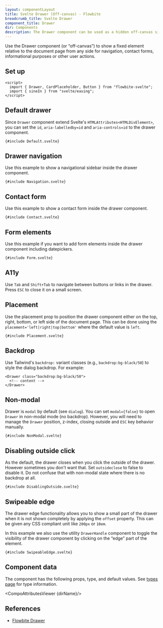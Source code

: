 ```yaml
---
layout: componentLayout
title: Svelte Drawer (Off-canvas) - Flowbite
breadcrumb_title: Svelte Drawer
component_title: Drawer
dir: Components
description: The Drawer component can be used as a hidden off-canvas sidebar for navigation and to show other information based on multiple styles and placements
---
```


<script>
  import { CompoAttributesViewer, GitHubCompoLinks, toKebabCase } from '../../utils'
  import { Heading, P, A } from '$lib';
  const dirName = toKebabCase(component_title)
</script>

Use the Drawer component (or “off-canvas”) to show a fixed element relative to the document page from any side for navigation, contact forms, informational purposes or other user actions.

## Set up

```svelte example hideOutput
<script>
  import { Drawer, CardPlaceholder, Button } from "flowbite-svelte";
  import { sineIn } from "svelte/easing";
</script>
```

## Default drawer

Since `Drawer` component extend Svelte's `HTMLAttributes<HTMLDivElement>`, you can set the `id`, `aria-labelledby=id` and `aria-controls=id` to the drawer component.

```svelte example
{#include Default.svelte}
```

## Drawer navigation

Use this example to show a navigational sidebar inside the drawer component.

```svelte example
{#include Navigation.svelte}
```

## Contact form

Use this example to show a contact form inside the drawer component.

```svelte example
{#include Contact.svelte}
```

## Form elements

Use this example if you want to add form elements inside the drawer component including datepickers.

```svelte example
{#include Form.svelte}
```

## A11y

Use `Tab` and `Shift+Tab` to navigate between buttons or links in the drawer. Press `ESC` to close it on a small screen.

## Placement

Use the placement prop to position the drawer component either on the top, right, bottom, or left side of the document page. This can be done using the `placement='left|right|top|bottom'` where the default value is `left`.

```svelte example
{#include Placement.svelte}
```

## Backdrop

Use Tailwind's `backdrop:` variant classes (e.g., `backdrop:bg-black/50`) to style the dialog backdrop. For example:

```svelte
<Drawer class="backdrop:bg-black/50">
  <!-- content -->
</Drawer>
```

## Non-modal

Drawer is `modal` by default (see `dialog`). You can set `modal={false}` to open `Drawer` in non-modal mode (no backdrop). However, you will need to manage the `Drawer` position, z-index, closing outside and `ESC` key behavior manually.

```svelte example
{#include NonModal.svelte}
```

## Disabling outside click

As the default, the drawer closes when you click the outside of the drawer. However sometimes you don't want that. Set `outsideclose` to false to disable it. Do not confuse that with non-modal state where there is no backdrop at all.

```svelte example
{#include DisablingOutside.svelte}
```

## Swipeable edge

The drawer edge functionality allows you to show a small part of the drawer when it is not shown completely by applying the `offset` property. This can be given any CSS compliant unit like `200px` or `10em`.

In this example we also use the utility `DrawerHandle` component to toggle the visibility of the drawer component by clicking on the “edge” part of the element.

```svelte example
{#include SwipeableEdge.svelte}
```

## Component data

The component has the following props, type, and default values. See [types page](/docs/pages/typescript) for type information.

<CompoAttributesViewer {dirName}/>

## References

- [Flowbite Drawer](https://flowbite.com/docs/components/drawer/)

<GitHubCompoLinks />
